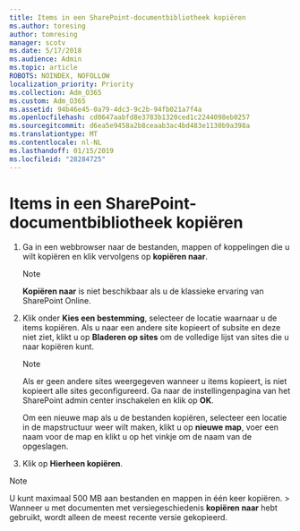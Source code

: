 ```yaml
---
title: Items in een SharePoint-documentbibliotheek kopiëren
ms.author: toresing
author: tomresing
manager: scotv
ms.date: 5/17/2018
ms.audience: Admin
ms.topic: article
ROBOTS: NOINDEX, NOFOLLOW
localization_priority: Priority
ms.collection: Adm_O365
ms.custom: Adm_O365
ms.assetid: 94b46e45-0a79-4dc3-9c2b-94fb021a7f4a
ms.openlocfilehash: cd0647aabfd8e3783b1320ced1c2244098eb0257
ms.sourcegitcommit: d6ea5e9458a2b8ceaab3ac4bd483e1130b9a398a
ms.translationtype: MT
ms.contentlocale: nl-NL
ms.lasthandoff: 01/15/2019
ms.locfileid: "28284725"
---
```

# <a name="copy-items-in-a-sharepoint-document-library"></a>Items in een SharePoint-documentbibliotheek kopiëren

1. Ga in een webbrowser naar de bestanden, mappen of koppelingen die u wilt kopiëren en klik vervolgens op **kopiëren naar**.
    
    > [!NOTE]
    > **Kopiëren naar** is niet beschikbaar als u de klassieke ervaring van SharePoint Online. 
  
2. Klik onder **Kies een bestemming**, selecteer de locatie waarnaar u de items kopiëren. Als u naar een andere site kopieert of subsite en deze niet ziet, klikt u op **Bladeren op sites** om de volledige lijst van sites die u naar kopiëren kunt. 
    
    > [!NOTE]
    > Als er geen andere sites weergegeven wanneer u items kopieert, is niet kopieert alle sites geconfigureerd. Ga naar de instellingenpagina van het SharePoint admin center inschakelen en klik op **OK**. 
  
    Om een nieuwe map als u de bestanden kopiëren, selecteer een locatie in de mapstructuur weer wilt maken, klikt u op **nieuwe map**, voer een naam voor de map en klikt u op het vinkje om de naam van de opgeslagen.
    
3. Klik op **Hierheen kopiëren**.
    
> [!NOTE]
>  U kunt maximaal 500 MB aan bestanden en mappen in één keer kopiëren. > Wanneer u met documenten met versiegeschiedenis **kopiëren naar** hebt gebruikt, wordt alleen de meest recente versie gekopieerd. 
  

